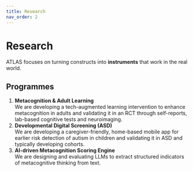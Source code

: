 ```yaml
---
title: Research
nav_order: 2
---
```


# Research

ATLAS focuses on turning constructs into **instruments** that work in the real world.

## Programmes
1. **Metacognition & Adult Learning** <br> We are developing a tech-augmented learning intervention to enhance metacognition in adults and validating it in an RCT through self-reports, lab-based cognitive tests and neuroimaging.
2. **Developmental Digital Screening (ASD)** <br> We are developing a caregiver-friendly, home-based mobile app for earlier risk detection of autism in children and validating it in ASD and typically developing cohorts.  
3. **AI-driven Metacognition Scoring Engine** <br> We are designing and evaluating LLMs to extract structured indicators of metacognitive thinking from text. 